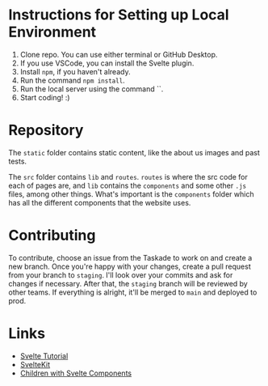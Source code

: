 # Instructions for Setting up Local Environment
1. Clone repo. You can use either terminal or GitHub Desktop.
2. If you use VSCode, you can install the Svelte plugin.
3. Install `npm`, if you haven't already.
4. Run the command `npm install`.
5. Run the local server using the command ``.
6. Start coding! :)

# Repository
The `static` folder contains static content, like the about us images and past tests.

The `src` folder contains `lib` and `routes`. `routes` is where the src code for each of pages are, and `lib` contains the `components` and some other `.js` files, among other things. What's important is the `components` folder which has all the different components that the website uses.


# Contributing
To contribute, choose an issue from the Taskade to work on and create a new branch. Once you're happy with your changes, create a pull request from your branch to `staging`. I'll look over your commits and ask for changes if necessary. After that, the `staging` branch will be reviewed by other teams. If everything is alright, it'll be merged to `main` and deployed to prod.

# Links
- [Svelte Tutorial](https://svelte.dev/tutorial/basics)
- [SvelteKit](https://kit.svelte.dev)
- [Children with Svelte Components](https://linguinecode.com/post/how-to-pass-children-elements-in-svelte)
 
